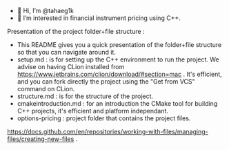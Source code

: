 - 👋 Hi, I’m @tahaeg1k
- 👀 I’m interested in financial instrument pricing using C++.

Presentation of the project folder+file structure :
- This README gives you a quick presentation of the folder+file structure so that you can navigate around it.
- setup.md : is for setting up the C++ environment to run the project. We advise on having CLion installed from https://www.jetbrains.com/clion/download/#section=mac . It's efficient, and you can fork directly the project using the "Get from VCS" command on CLion. 
- structure.md : is for the structure of the project.
- cmakeintroduction.md : for an introduction the CMake tool for building C++ projects, it's efficient and platform independant.
- options-pricing : project folder that contains the project files. 

<!---
tahaeg1k/tahaeg1k is a ✨ special ✨ repository because its `README.md` (this file) appears on your GitHub profile.
You can click the Preview link to take a look at your changes.
--->


https://docs.github.com/en/repositories/working-with-files/managing-files/creating-new-files . 
